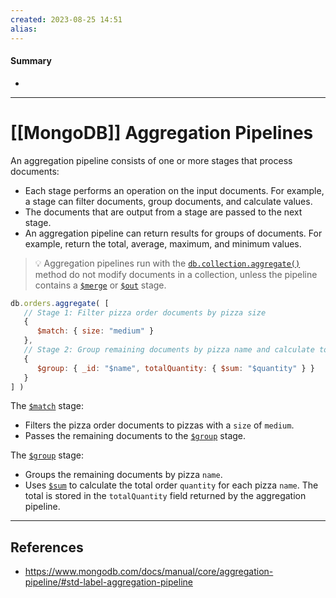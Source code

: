 ```yaml
---
created: 2023-08-25 14:51
alias: 
---
```

#### Summary
+ 

----
# [[MongoDB]] Aggregation Pipelines

An aggregation pipeline consists of one or more stages that process documents:
- Each stage performs an operation on the input documents. For example, a stage can filter documents, group documents, and calculate values.
- The documents that are output from a stage are passed to the next stage.
- An aggregation pipeline can return results for groups of documents. For example, return the total, average, maximum, and minimum values.

> 💡 Aggregation pipelines run with the [`db.collection.aggregate()`](https://www.mongodb.com/docs/manual/reference/method/db.collection.aggregate/#mongodb-method-db.collection.aggregate) method do not modify documents in a collection, unless the pipeline contains a [`$merge`](https://www.mongodb.com/docs/manual/reference/operator/aggregation/merge/#mongodb-pipeline-pipe.-merge) or [`$out`](https://www.mongodb.com/docs/manual/reference/operator/aggregation/out/#mongodb-pipeline-pipe.-out) stage.

```js
db.orders.aggregate( [
   // Stage 1: Filter pizza order documents by pizza size
   {
      $match: { size: "medium" }
   },
   // Stage 2: Group remaining documents by pizza name and calculate total quantity
   {
      $group: { _id: "$name", totalQuantity: { $sum: "$quantity" } }
   }
] )
```

The [`$match`](https://www.mongodb.com/docs/manual/reference/operator/aggregation/match/#mongodb-pipeline-pipe.-match) stage:
- Filters the pizza order documents to pizzas with a `size` of `medium`.
- Passes the remaining documents to the [`$group`](https://www.mongodb.com/docs/manual/reference/operator/aggregation/group/#mongodb-pipeline-pipe.-group) stage.

The [`$group`](https://www.mongodb.com/docs/manual/reference/operator/aggregation/group/#mongodb-pipeline-pipe.-group) stage:
- Groups the remaining documents by pizza `name`.
- Uses [`$sum`](https://www.mongodb.com/docs/manual/reference/operator/aggregation/sum/#mongodb-group-grp.-sum) to calculate the total order `quantity` for each pizza `name`. The total is stored in the `totalQuantity` field returned by the aggregation pipeline.



----

## References
+ https://www.mongodb.com/docs/manual/core/aggregation-pipeline/#std-label-aggregation-pipeline